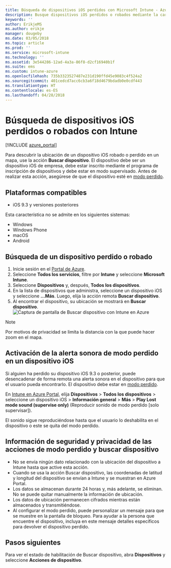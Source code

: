 ```yaml
---
title: Búsqueda de dispositivos iOS perdidos con Microsoft Intune - Azure | Microsoft Docs
description: Busque dispositivos iOS perdidos o robados mediante la característica de búsqueda de dispositivos de Microsoft Intune. Puede obtener detalles sobre la información de privacidad y seguridad usando la acción de búsqueda de dispositivos.
keywords: ''
author: ErikjeMS
ms.author: erikje
manager: dougeby
ms.date: 03/05/2018
ms.topic: article
ms.prod: ''
ms.service: microsoft-intune
ms.technology: ''
ms.assetid: 3e544286-12ad-4a3a-86f8-d2cf16940b1f
ms.suite: ems
ms.custom: intune-azure
ms.openlocfilehash: 735b3323527487e231d190ffd45e9083c4f524a2
ms.sourcegitcommit: 401cedcd7acc6cb3a6f18d4679bdadb0e0cdf443
ms.translationtype: HT
ms.contentlocale: es-ES
ms.lasthandoff: 04/28/2018
---
```

# <a name="locate-lost-or-stolen-ios-devices-with-intune"></a>Búsqueda de dispositivos iOS perdidos o robados con Intune

[!INCLUDE [azure_portal](./includes/azure_portal.md)]

Para descubrir la ubicación de un dispositivo iOS robado o perdido en un mapa, use la acción **Buscar dispositivo**. El dispositivo debe ser un dispositivo iOS de empresa, debe estar inscrito mediante el programa de inscripción de dispositivos y debe estar en modo supervisado. Antes de realizar esta acción, asegúrese de que el dispositivo esté en [modo perdido](device-lost-mode.md).

## <a name="supported-platforms"></a>Plataformas compatibles

- iOS 9.3 y versiones posteriores

Esta característica no se admite en los siguientes sistemas: 
- Windows
- Windows Phone
- macOS
- Android

## <a name="locate-a-lost-or-stolen-device"></a>Búsqueda de un dispositivo perdido o robado

1. Inicie sesión en el [Portal de Azure](https://portal.azure.com).
2. Seleccione **Todos los servicios**, filtre por **Intune** y seleccione **Microsoft Intune**.
3. Seleccione **Dispositivos** y, después, **Todos los dispositivos**.
4. En la lista de dispositivos que administra, seleccione un dispositivo iOS y seleccione **...Más**. Luego, elija la acción remota **Buscar dispositivo**.
5. Al encontrar el dispositivo, su ubicación se mostrará en **Buscar dispositivo**.
    ![Captura de pantalla de Buscar dispositivo con Intune en Azure](./media/locate-device.png)

>[!NOTE]
>Por motivos de privacidad se limita la distancia con la que puede hacer zoom en el mapa.

## <a name="activate-lost-mode-sound-alert-on-an-ios-device"></a>Activación de la alerta sonora de modo perdido en un dispositivo iOS

Si alguien ha perdido su dispositivo iOS 9.3 o posterior, puede desencadenar de forma remota una alerta sonora en el dispositivo para que el usuario pueda encontrarlo. El dispositivo debe estar en [modo perdido](device-lost-mode.md).

En [Intune en Azure Portal](https://aka.ms/intuneportal), elija **Dispositivos** > **Todos los dispositivos** > seleccione un dispositivo iOS > **Información general** > **Más** > **Play Lost mode sound (supervise only)** (Reproducir sonido de modo perdido [solo supervisar]).

El sonido sigue reproduciéndose hasta que el usuario lo deshabilita en el dispositivo o este se quita del modo perdido.


## <a name="security-and-privacy-information-for-lost-mode-and-locate-device-actions"></a>Información de seguridad y privacidad de las acciones de modo perdido y buscar dispositivo
- No se envía ningún dato relacionado con la ubicación del dispositivo a Intune hasta que active esta acción.
- Cuando se usa la acción Buscar dispositivo, las coordenadas de latitud y longitud del dispositivo se envían a Intune y se muestran en Azure Portal.
- Los datos se almacenan durante 24 horas y, más adelante, se eliminan. No se puede quitar manualmente la información de ubicación.
- Los datos de ubicación permanecen cifrados mientras están almacenados y transmitiéndose.
- Al configurar el modo perdido, puede personalizar un mensaje para que se muestre en la pantalla de bloqueo. Para ayudar a la persona que encuentre el dispositivo, incluya en este mensaje detalles específicos para devolver el dispositivo perdido.

## <a name="next-steps"></a>Pasos siguientes

Para ver el estado de habilitación de Buscar dispositivo, abra **Dispositivos** y seleccione **Acciones de dispositivo**.
